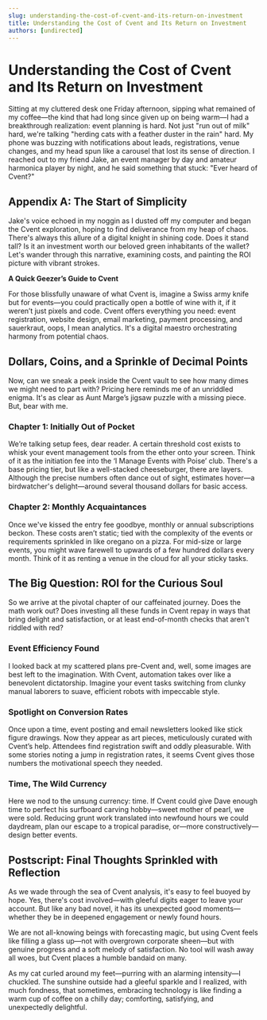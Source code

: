 ```yaml
---
slug: understanding-the-cost-of-cvent-and-its-return-on-investment
title: Understanding the Cost of Cvent and Its Return on Investment
authors: [undirected]
---
```



# Understanding the Cost of Cvent and Its Return on Investment

Sitting at my cluttered desk one Friday afternoon, sipping what remained of my coffee—the kind that had long since given up on being warm—I had a breakthrough realization: event planning is hard. Not just "run out of milk" hard, we're talking "herding cats with a feather duster in the rain" hard. My phone was buzzing with notifications about leads, registrations, venue changes, and my head spun like a carousel that lost its sense of direction. I reached out to my friend Jake, an event manager by day and amateur harmonica player by night, and he said something that stuck: "Ever heard of Cvent?"

## Appendix A: The Start of Simplicity

Jake's voice echoed in my noggin as I dusted off my computer and began the Cvent exploration, hoping to find deliverance from my heap of chaos. There's always this allure of a digital knight in shining code. Does it stand tall? Is it an investment worth our beloved green inhabitants of the wallet? Let's wander through this narrative, examining costs, and painting the ROI picture with vibrant strokes.

**A Quick Geezer’s Guide to Cvent**

For those blissfully unaware of what Cvent is, imagine a Swiss army knife but for events—you could practically open a bottle of wine with it, if it weren’t just pixels and code. Cvent offers everything you need: event registration, website design, email marketing, payment processing, and sauerkraut, oops, I mean analytics. It's a digital maestro orchestrating harmony from potential chaos.

## Dollars, Coins, and a Sprinkle of Decimal Points

Now, can we sneak a peek inside the Cvent vault to see how many dimes we might need to part with? Pricing here reminds me of an unriddled enigma. It's as clear as Aunt Marge’s jigsaw puzzle with a missing piece. But, bear with me.

### Chapter 1: Initially Out of Pocket 

We’re talking setup fees, dear reader. A certain threshold cost exists to whisk your event management tools from the ether onto your screen. Think of it as the initiation fee into the ‘I Manage Events with Poise’ club. There's a base pricing tier, but like a well-stacked cheeseburger, there are layers. Although the precise numbers often dance out of sight, estimates hover—a birdwatcher's delight—around several thousand dollars for basic access.

### Chapter 2: Monthly Acquaintances 

Once we've kissed the entry fee goodbye, monthly or annual subscriptions beckon. These costs aren’t static; tied with the complexity of the events or requirements sprinkled in like oregano on a pizza. For mid-size or large events, you might wave farewell to upwards of a few hundred dollars every month. Think of it as renting a venue in the cloud for all your sticky tasks.

## The Big Question: ROI for the Curious Soul

So we arrive at the pivotal chapter of our caffeinated journey. Does the math work out? Does investing all these funds in Cvent repay in ways that bring delight and satisfaction, or at least end-of-month checks that aren't riddled with red?

### Event Efficiency Found

I looked back at my scattered plans pre-Cvent and, well, some images are best left to the imagination. With Cvent, automation takes over like a benevolent dictatorship. Imagine your event tasks switching from clunky manual laborers to suave, efficient robots with impeccable style.

### Spotlight on Conversion Rates

Once upon a time, event posting and email newsletters looked like stick figure drawings. Now they appear as art pieces, meticulously curated with Cvent’s help. Attendees find registration swift and oddly pleasurable. With some stories noting a jump in registration rates, it seems Cvent gives those numbers the motivational speech they needed.

### Time, The Wild Currency

Here we nod to the unsung currency: time. If Cvent could give Dave enough time to perfect his surfboard carving hobby—sweet mother of pearl, we were sold. Reducing grunt work translated into newfound hours we could daydream, plan our escape to a tropical paradise, or—more constructively—design better events.

## Postscript: Final Thoughts Sprinkled with Reflection

As we wade through the sea of Cvent analysis, it's easy to feel buoyed by hope. Yes, there's cost involved—with gleeful digits eager to leave your account. But like any bad novel, it has its unexpected good moments—whether they be in deepened engagement or newly found hours.

We are not all-knowing beings with forecasting magic, but using Cvent feels like filling a glass up—not with overgrown corporate sheen—but with genuine progress and a soft melody of satisfaction. No tool will wash away all woes, but Cvent places a humble bandaid on many.

As my cat curled around my feet—purring with an alarming intensity—I chuckled. The sunshine outside had a gleeful sparkle and I realized, with much fondness, that sometimes, embracing technology is like finding a warm cup of coffee on a chilly day; comforting, satisfying, and unexpectedly delightful.